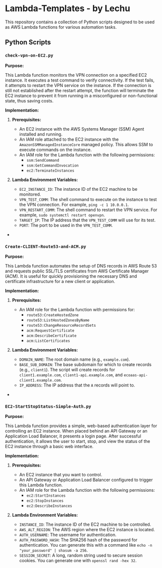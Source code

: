 # Lambda-Templates - by Lechu

This repository contains a collection of Python scripts designed to be used as AWS Lambda functions for various automation tasks.

## Python Scripts

### `check-vpn-on-EC2.py`

**Purpose:**

This Lambda function monitors the VPN connection on a specified EC2 instance. It executes a test command to verify connectivity. If the test fails, it attempts to restart the VPN service on the instance. If the connection is still not established after the restart attempt, the function will terminate the EC2 instance to prevent it from running in a misconfigured or non-functional state, thus saving costs.

**Implementation:**

1.  **Prerequisites:**
    *   An EC2 instance with the AWS Systems Manager (SSM) Agent installed and running.
    *   An IAM role attached to the EC2 instance with the `AmazonSSMManagedInstanceCore` managed policy. This allows SSM to execute commands on the instance.
    *   An IAM role for the Lambda function with the following permissions:
        *   `ssm:SendCommand`
        *   `ssm:GetCommandInvocation`
        *   `ec2:TerminateInstances`

2.  **Lambda Environment Variables:**
    *   `EC2_INSTANCE_ID`: The instance ID of the EC2 machine to be monitored.
    *   `VPN_TEST_COMM`: The shell command to execute on the instance to test the VPN connection. For example, `ping -c 1 10.0.0.1`.
    *   `VPN_RESTART_COMM`: The shell command to restart the VPN service. For example, `sudo systemctl restart openvpn`.
    *   `TARGET_IP`: The IP address that the `VPN_TEST_COMM` will use for its test.
    *   `PORT`: The port to be used in the `VPN_TEST_COMM`.

-

### `Create-CLIENT-Route53-and-ACM.py`

**Purpose:**

This Lambda function automates the setup of DNS records in AWS Route 53 and requests public SSL/TLS certificates from AWS Certificate Manager (ACM). It is useful for quickly provisioning the necessary DNS and certificate infrastructure for a new client or application.

**Implementation:**

1.  **Prerequisites:**
    *   An IAM role for the Lambda function with permissions for:
        *   `route53:CreateHostedZone`
        *   `route53:ListHostedZonesByName`
        *   `route53:ChangeResourceRecordSets`
        *   `acm:RequestCertificate`
        *   `acm:DescribeCertificate`
        *   `acm:ListCertificates`

2.  **Lambda Environment Variables:**
    *   `DOMAIN_NAME`: The root domain name (e.g., `example.com`).
    *   `BASE_SUB_DOMAIN`: The base subdomain for which to create records (e.g., `client1`). The script will create records for `client1.example.com`, `client1-api.example.com`, and `ecoaas-api-client1.example.com`.
    *   `IP_ADDRESS`: The IP address that the `A` records will point to.

-

### `EC2-StartStopStatus-Simple-Auth.py`

**Purpose:**

This Lambda function provides a simple, web-based authentication layer for controlling an EC2 instance. When placed behind an API Gateway or an Application Load Balancer, it presents a login page. After successful authentication, it allows the user to start, stop, and view the status of the EC2 instance through a basic web interface.

**Implementation:**

1.  **Prerequisites:**
    *   An EC2 instance that you want to control.
    *   An API Gateway or Application Load Balancer configured to trigger this Lambda function.
    *   An IAM role for the Lambda function with the following permissions:
        *   `ec2:StartInstances`
        *   `ec2:StopInstances`
        *   `ec2:DescribeInstances`

2.  **Lambda Environment Variables:**
    *   `INSTANCE_ID`: The instance ID of the EC2 machine to be controlled.
    *   `AWS_ALT_REGION`: The AWS region where the EC2 instance is located.
    *   `AUTH_USERNAME`: The username for authentication.
    *   `AUTH_PASSWORD_HASH`: The SHA256 hash of the password for authentication. You can generate this with a command like `echo -n "your_password" | shasum -a 256`.
    *   `SESSION_SECRET`: A long, random string used to secure session cookies. You can generate one with `openssl rand -hex 32`.